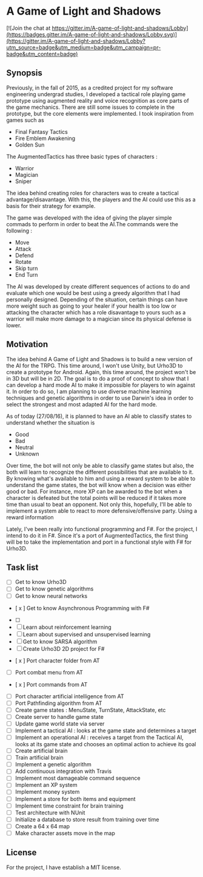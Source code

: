# A Game of Light and Shadows

[![Join the chat at https://gitter.im/A-game-of-light-and-shadows/Lobby](https://badges.gitter.im/A-game-of-light-and-shadows/Lobby.svg)](https://gitter.im/A-game-of-light-and-shadows/Lobby?utm_source=badge&utm_medium=badge&utm_campaign=pr-badge&utm_content=badge)

## Synopsis

Previously, in the fall of 2015, as a credited project for my software engineering undergrad studies, I developed a tactical role playing game prototype using augmented reality and voice recognition as core parts of the game mechanics. There are still some issues to complete in the prototype, but the core elements were implemented. I took inspiration from games such as 
- Final Fantasy Tactics
- Fire Emblem Awakening 
- Golden Sun

The AugmentedTactics has three basic types of characters : 
- Warrior
- Magician
- Sniper 

The idea behind creating roles for characters was to create a tactical advantage/disavantage. With this, the players and the AI could use this as a basis for their strategy for example.

The game was developed with the idea of giving the player simple commads to perform in order to beat the AI.The commands were the following : 
- Move
- Attack
- Defend 
- Rotate 
- Skip turn 
- End Turn

The AI was developed by create different sequences of actions to do and evaluate which one would be best using a greedy algorithm that I had personally designed. Depending of the situation, certain things can have more weight such as going to your healer if your health is too low or attacking the character which has a role disavantage to yours such as a warrior will make more damage to a magician since its physical defense is lower.

## Motivation

The idea behind A Game of Light and Shadows is to build a new version of the AI for the TRPG. This time around, I won't use Unity, but Urho3D to create a prototype for Android. Again, this time around, the project won't be in 3D but will be in 2D. The goal is to do a proof of concept to show that I can develop a hard mode AI to make it impossible for players to win against it. In order to do so, I am planning to use diverse machine learning techniques and genetic algorithms in order to use Darwin's idea in order to select the strongest and most adapted AI for the hard mode.

As of today (27/08/16), it is planned to have an AI able to classify states to understand whether the situation is 
- Good
- Bad 
- Neutral 
- Unknown

Over time, the bot will not only be able to classify game states but also, the both will learn to recognize the different possibilities that are available to it. By knowing what's available to him and using a reward system to be able to understand the game states, the bot will know when a decision was either good or bad. For instance, more XP can be awarded to the bot when a character is defeated but the total points will be reduced if it takes more time than usual to beat an opponent. Not only this, hopefully, I'll be able to implement a system able to react to more defensive/offensive party. Using a reward information

Lately, I've been really into functional programming and F#. For the project, I intend to do it in F#. Since it's a port of AugmentedTactics, the first thing will be to take the implementation and port in a functional style with F# for Urho3D.

## Task list
- [ ] Get to know Urho3D
- [ ] Get to know genetic algorithms
- [ ] Get to know neural networks
- [ x ] Get to know Asynchronous Programming with F#
- [ ] 
- [ ] Learn about reinforcement learning 
- [ ] Learn about supervised and unsupervised learning
- [ ] Get to know SARSA algorithm
- [ ] Create Urho3D 2D project for F#
- [ x ] Port character folder from AT
- [ ] Port combat menu from AT
- [ x ] Port commands from AT
- [ ] Port character artificial intelligence from AT
- [ ] Port Pathfinding algorithm from AT
- [ ] Create game states : MenuState, TurnState, AttackState, etc
- [ ] Create server to handle game state
- [ ] Update game world state via server
- [ ] Implement a tactical AI :  looks at the game state and determines a target
- [ ] Implement an operational AI :  receives a target from the Tactical AI, looks at its game state and chooses an optimal action to achieve its goal
- [ ] Create artificial brain 
- [ ] Train artificial brain
- [ ] Implement a genetic algorithm 
- [ ] Add continuous integration with Travis
- [ ] Implement most damageable command sequence 
- [ ] Implement an XP system 
- [ ] Implement money system 
- [ ] Implement a store for both items and equipment
- [ ] Implement time constraint for brain training 
- [ ] Test architecture with NUnit
- [ ] Initialize a database to store result from training over time
- [ ] Create a 64 x 64 map
- [ ] Make character assets move in the map 

## License 

For the project, I have establish a MIT license.
